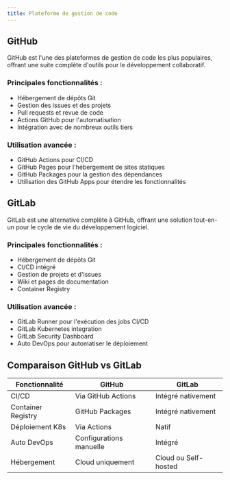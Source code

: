```yaml
---
title: Plateforme de gestion de code
---
```


## GitHub
GitHub est l'une des plateformes de gestion de code les plus populaires, offrant une suite complète d'outils pour le développement collaboratif.
### Principales fonctionnalités :
- Hébergement de dépôts Git
- Gestion des issues et des projets
- Pull requests et revue de code
- Actions GitHub pour l'automatisation
- Intégration avec de nombreux outils tiers

### Utilisation avancée :
- GitHub Actions pour CI/CD
- GitHub Pages pour l'hébergement de sites statiques
- GitHub Packages pour la gestion des dépendances
- Utilisation des GitHub Apps pour étendre les fonctionnalités

## GitLab
GitLab est une alternative complète à GitHub, offrant une solution tout-en-un pour le cycle de vie du développement logiciel.

### Principales fonctionnalités :
- Hébergement de dépôts Git
- CI/CD intégré
- Gestion de projets et d'issues
- Wiki et pages de documentation
- Container Registry

### Utilisation avancée :
- GitLab Runner pour l'exécution des jobs CI/CD
- GitLab Kubernetes integration
- GitLab Security Dashboard
- Auto DevOps pour automatiser le déploiement

## Comparaison GitHub vs GitLab
| Fonctionnalité     | GitHub                  | GitLab               |
|--------------------|-------------------------|----------------------|
| CI/CD              | Via GitHub Actions      | Intégré nativement   |
| Container Registry | GitHub Packages         | Intégré nativement   |
| Déploiement K8s    | Via Actions             | Natif                |
| Auto DevOps        | Configurations manuelle | Intégré              |
| Hébergement        | Cloud uniquement        | Cloud ou Self-hosted |

